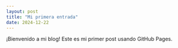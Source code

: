 ```yaml
---
layout: post
title: "Mi primera entrada"
date: 2024-12-22
---
```

¡Bienvenido a mi blog! Este es mi primer post usando GitHub Pages.
